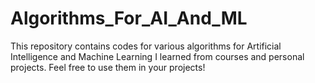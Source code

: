 # Algorithms_For_AI_And_ML
This repository contains codes for various algorithms for Artificial Intelligence and Machine Learning I learned from courses and personal projects. Feel free to use them in your projects!
